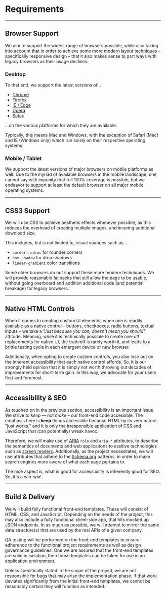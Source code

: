 # Requirements

---

## Browser Support

We aim to support the widest range of browsers possible, while also taking into account that in order to achieve some more modern layout techniques &ndash; specifically responsive design &ndash; that it also makes sense to part ways with legacy browsers as their usage declines.

### Desktop

To that end, we support the latest versions of&hellip;

* [Chrome](http://www.google.com/chrome/)
* [Firefox](http://www.mozilla.org/firefox/)
* [IE / Edge](http://www.browserfordoing.com/)
* [Opera](http://www.opera.com/)
* [Safari](http://www.apple.com/safari/)

&hellip;on the various platforms for which they are available.

Typically, this means Mac and Windows, with the exception of Safari (Mac) and IE (Windows only) which run solely on their respective operating systems.

### Mobile / Tablet

We support the latest versions of major browsers on mobile platforms as well. Due to the myriad of available browsers in the mobile landscape, one cannot say with impunity that full 100% coverage is possible, but we endeavor to support at least the default browser on all major mobile operating systems.

---

## CSS3 Support

We will use CSS to achieve aesthetic effects whenever possible, as this reduces the overhead of creating multiple images, and incuring additional download size.

This includes, but is not limited to, visual nuances such as&hellip;

* `border-radius` for rounder corners
* `box-shadow` for drop shadows
* `linear-gradient` color transitions

Some older browsers do not support these more modern techniques. We will provide reasonable fallbacks that still allow the page to be usable, without going overboard and addition additional code (and potential breakage) for legacy browsers.

---

## Native HTML Controls

When it comes to creating custom UI elements, when one is readily available as a native control &ndash; buttons, checkboxes, radio buttons, textual inputs &ndash; we take a *"Just because you can, doesn't mean you should"* attitude. Meaning, while it is technically possible to create one-off replacements for native UI, the tradeoff is rarely worth it, and leads to a brittle testing cycle in each emergent device or new browser.

Additionally, when opting to create custom controls, you also lose out on the inherent accessibility that each native control affords. So, it is our strongly held opinion that it is simply not worth throwing out decades of improvements for short-term gain. In this way, we advocate for your users first and foremost.

---

## Accessibility & SEO

As touched on in the previous section, accessibility is an important issue. We strive to *keep* &mdash; not *make* &ndash; our front-end code accessible. The emphasis here is **keep** things accessible because HTML by its very nature "just works," and it is only the irresponsible application of CSS and JavaScript that (can potentially) wreak havoc.

Therefore, we will make use of [ARIA](https://en.wikipedia.org/wiki/WAI-ARIA) `role` and `aria-*` attributes, to describe the semantics of documents and web applicaitons to assitive technologies such as [screen readers](https://en.wikipedia.org/wiki/Screen_reader). Additionally, as the project necessitates, we will use attributes that adhere to the [Schema.org](http://schema.org/) patterns, in order to make search engines more aware of what each page pertains to.

The nice aspect is, what is good for accessibility is inherently good for SEO. So, it's a win-win!

---

## Build & Delivery

We will build fully functional front-end templates. These will consist of HTML, CSS, and JavaScript. Depending on the needs of the project, this may also include a fully functional client-side app, that hits mocked up JSON endpoints. In as much as possible, we will attempt to mirror the same data structure(s) that are used by the real APIs of a given company.

QA testing will be performed on the front-end templates to ensure adherence to the functional project requirements as well as design governance guidelines. One we are assured that the front-end templates are solid in isolation, then those templates can be taken for use in an application environment.

Unless specifically stated in the scope of the project, we are not responsible for bugs that may arise the implementation phase. If that work deviates significantly from the initial front-end templates, we cannot be reasonably certain they will function as intended.